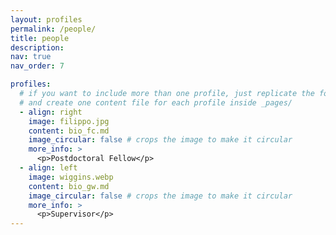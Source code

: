 ```yaml
---
layout: profiles
permalink: /people/
title: people
description: 
nav: true
nav_order: 7

profiles:
  # if you want to include more than one profile, just replicate the following block
  # and create one content file for each profile inside _pages/
  - align: right
    image: filippo.jpg
    content: bio_fc.md
    image_circular: false # crops the image to make it circular
    more_info: >
      <p>Postdoctoral Fellow</p>
  - align: left
    image: wiggins.webp
    content: bio_gw.md
    image_circular: false # crops the image to make it circular
    more_info: >
      <p>Supervisor</p>
---
```

